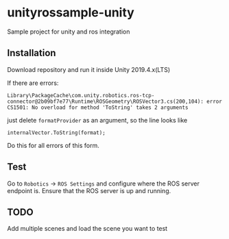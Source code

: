 # unityrossample-unity
Sample project for unity and ros integration

## Installation

Download repository and run it inside Unity 2019.4.x(LTS)

If there are errors:
```
Library\PackageCache\com.unity.robotics.ros-tcp-connector@2b09bf7e77\Runtime\ROSGeometry\ROSVector3.cs(200,104): error CS1501: No overload for method 'ToString' takes 2 arguments
```
just delete `formatProvider` as an argument, so the line looks like 
```
internalVector.ToString(format);
```

Do this for all errors of this form.


## Test

Go to `Robotics` -> `ROS Settings` and configure where the ROS server endpoint is. 
Ensure that the ROS server is up and running.

## TODO

Add multiple scenes and load the scene you want to test

